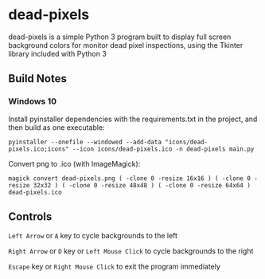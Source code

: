 dead-pixels
===============

dead-pixels is a simple Python 3 program built to display full screen background colors for monitor dead pixel inspections, using the Tkinter library included with Python 3

Build Notes
-----

### Windows 10

Install pyinstaller dependencies with the requirements.txt in the project, and then build as one executable:

``pyinstaller --onefile --windowed --add-data "icons/dead-pixels.ico;icons" --icon icons/dead-pixels.ico -n dead-pixels main.py``

Convert png to .ico (with ImageMagick):

``magick convert dead-pixels.png ( -clone 0 -resize 16x16 ) ( -clone 0 -resize 32x32 ) ( -clone 0 -resize 48x48 ) ( -clone 0 -resize 64x64 ) dead-pixels.ico``


Controls
---------

``Left Arrow`` or ``A`` key to cycle backgrounds to the left

``Right Arrow`` or ``D`` key or ``Left Mouse Click`` to cycle backgrounds to the right

``Escape`` key or ``Right Mouse Click`` to exit the program immediately


